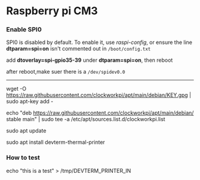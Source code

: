 # Raspberry pi CM3
### Enable SPI0

SPI0 is disabled by default. To enable it, use *raspi-config*, or ensure the line **dtparam=spi=on** isn't commented out in `/boot/config.txt`

add **dtoverlay=spi-gpio35-39** under **dtparam=spi=on**, then reboot

after reboot,make suer there is a `/dev/spidev0.0`


-------------------------------------------------------------------------------------------------------------------

wget -O  https://raw.githubusercontent.com/clockworkpi/apt/main/debian/KEY.gpg | sudo apt-key add - 

echo "deb https://raw.githubusercontent.com/clockworkpi/apt/main/debian/ stable main" | sudo tee -a /etc/apt/sources.list.d/clockworkpi.list

sudo apt update

sudo apt install devterm-thermal-printer


### How to test

echo "this is a test" > /tmp/DEVTERM_PRINTER_IN
